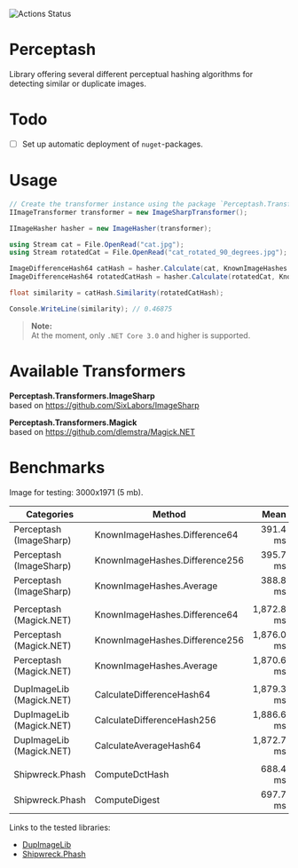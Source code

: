![Actions Status](https://github.com/aikidos/Perceptash/workflows/build/badge.svg)

# Perceptash

Library offering several different perceptual hashing algorithms for detecting similar or duplicate images.

# Todo

- [ ] Set up automatic deployment of `nuget`-packages.

# Usage

```csharp
// Create the transformer instance using the package `Perceptash.Transformers.ImageSharp`.
IImageTransformer transformer = new ImageSharpTransformer();

IImageHasher hasher = new ImageHasher(transformer);

using Stream cat = File.OpenRead("cat.jpg");
using Stream rotatedCat = File.OpenRead("cat_rotated_90_degrees.jpg");

ImageDifferenceHash64 catHash = hasher.Calculate(cat, KnownImageHashes.Difference64);
ImageDifferenceHash64 rotatedCatHash = hasher.Calculate(rotatedCat, KnownImageHashes.Difference64);

float similarity = catHash.Similarity(rotatedCatHash);

Console.WriteLine(similarity); // 0.46875
```

> **Note:**  
At the moment, only `.NET Core 3.0` and higher is supported.

# Available Transformers

**Perceptash.Transformers.ImageSharp**  
based on https://github.com/SixLabors/ImageSharp  

**Perceptash.Transformers.Magick**  
based on https://github.com/dlemstra/Magick.NET

# Benchmarks

Image for testing: 3000x1971 (5 mb).

|               Categories |                         Method |       Mean |    Error |   StdDev |   Allocated |
|------------------------- |------------------------------- |-----------:|---------:|---------:|------------:|
| Perceptash (ImageSharp)  | KnownImageHashes.Difference64  |   391.4 ms |  1.33 ms |  1.24 ms |    48.25 KB |
| Perceptash (ImageSharp)  | KnownImageHashes.Difference256 |   395.7 ms |  3.23 ms |  3.02 ms |     40.8 KB |
| Perceptash (ImageSharp)  | KnownImageHashes.Average       |   388.8 ms |  1.07 ms |  0.95 ms |    49.44 KB |
|                          |                                |            |          |          |             |
| Perceptash (Magick.NET)  | KnownImageHashes.Difference64  | 1,872.8 ms |  8.88 ms |  7.87 ms |    13.13 KB |
| Perceptash (Magick.NET)  | KnownImageHashes.Difference256 | 1,876.0 ms | 11.30 ms | 10.57 ms |     13.5 KB |
| Perceptash (Magick.NET)  | KnownImageHashes.Average       | 1,870.6 ms |  6.76 ms |  6.33 ms |    14.41 KB |
|                          |                                |            |          |          |             |
| DupImageLib (Magick.NET) | CalculateDifferenceHash64      | 1,879.3 ms |  5.07 ms |  4.74 ms |    34.17 KB |
| DupImageLib (Magick.NET) | CalculateDifferenceHash256     | 1,886.6 ms |  5.43 ms |  4.82 ms |    35.02 KB |
| DupImageLib (Magick.NET) | CalculateAverageHash64         | 1,872.7 ms |  7.44 ms |  6.96 ms |    34.33 KB |
|                          |                                |            |          |          |             |
| Shipwreck.Phash          | ComputeDctHash                 |   688.4 ms |  1.58 ms |  1.48 ms | 56371.38 KB |
| Shipwreck.Phash          | ComputeDigest                  |   697.7 ms |  1.19 ms |  1.06 ms |  58466.2 KB |

Links to the tested libraries:

* [DupImageLib](https://github.com/Quickshot/DupImageLib)
* [Shipwreck.Phash](https://github.com/pgrho/phash)
